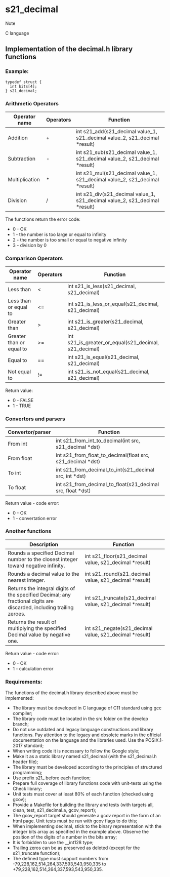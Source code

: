 # s21_decimal
> [!NOTE]
> C language
## Implementation of the decimal.h library functions

### Example:
```
typedef struct {
  int bits[4];
} s21_decimal;
```
### Arithmetic Operators
|	Operator name	|	Operators	|	Function	|
|------------|------------|------------|
|	Addition	|	+	|	int s21_add(s21_decimal value_1, s21_decimal value_2, s21_decimal *result)	|
|	Subtraction	|	-	|	int s21_sub(s21_decimal value_1, s21_decimal value_2, s21_decimal *result)	|
|	Multiplication	|	*	|	int s21_mul(s21_decimal value_1, s21_decimal value_2, s21_decimal *result)	|
|	Division	|	/	|	int s21_div(s21_decimal value_1, s21_decimal value_2, s21_decimal *result)	|

The functions return the error code:

* 0 - OK
* 1 - the number is too large or equal to infinity
* 2 - the number is too small or equal to negative infinity
* 3 - division by 0

### Comparison Operators					
|	Operator name	|	Operators	|	Function	|
|------------|------------|------------|
|	Less than	|	<	|	int s21_is_less(s21_decimal, s21_decimal)	|
|	Less than or equal to	|	<=	|	int s21_is_less_or_equal(s21_decimal, s21_decimal)	|
|	Greater than	|	>	|	int s21_is_greater(s21_decimal, s21_decimal)	|
|	Greater than or equal to	|	>=	|	int s21_is_greater_or_equal(s21_decimal, s21_decimal)	|
|	Equal to	|	==	|	int s21_is_equal(s21_decimal, s21_decimal)	|
|	Not equal to	|	!=	|	int s21_is_not_equal(s21_decimal, s21_decimal)	|

Return value:

* 0 - FALSE
* 1 - TRUE

### Convertors and parsers			
|	Convertor/parser	|	Function	|
|------------|------------|
|	From int	|	int s21_from_int_to_decimal(int src, s21_decimal *dst)	|
|	From float	|	int s21_from_float_to_decimal(float src, s21_decimal *dst)	|
|	To int	|	int s21_from_decimal_to_int(s21_decimal src, int *dst)	|
|	To float	|	int s21_from_decimal_to_float(s21_decimal src, float *dst)	|

Return value - code error:

* 0 - OK
* 1 - convertation error

### Another functions			
|	Description	|	Function	|
|------------|------------|
|	Rounds a specified Decimal number to the closest integer toward negative infinity.	|	int s21_floor(s21_decimal value, s21_decimal *result)	|
|	Rounds a decimal value to the nearest integer.	|	int s21_round(s21_decimal value, s21_decimal *result)	|
|	Returns the integral digits of the specified Decimal; any fractional digits are discarded, including trailing zeroes.	|	int s21_truncate(s21_decimal value, s21_decimal *result)	|
|	Returns the result of multiplying the specified Decimal value by negative one.	|	int s21_negate(s21_decimal value, s21_decimal *result)	|

Return value - code error:

* 0 - OK
* 1 - calculation error

### Requirements:
The functions of the decimal.h library described above must be implemented:

* The library must be developed in C language of C11 standard using gcc compiler;
* The library code must be located in the src folder on the develop branch;
* Do not use outdated and legacy language constructions and library functions. Pay attention to the legacy and obsolete marks in the official documentation on the language and the libraries used. Use the POSIX.1-2017 standard;
* When writing code it is necessary to follow the Google style;
* Make it as a static library named s21_decimal (with the s21_decimal.h header file);
* The library must be developed according to the principles of structured programming;
* Use prefix s21_ before each function;
* Prepare full coverage of library functions code with unit-tests using the Check library;
* Unit tests must cover at least 80% of each function (checked using gcov);
* Provide a Makefile for building the library and tests (with targets all, clean, test, s21_decimal.a, gcov_report);
* The gcov_report target should generate a gcov report in the form of an html page. Unit tests must be run with gcov flags to do this;
* When implementing decimal, stick to the binary representation with the integer bits array as specified in the example above. Observe the position of the digits of a number in the bits array;
* It is forbidden to use the __int128 type;
* Trailing zeros can be as preserved as deleted (except for the s21_truncate function);
* The defined type must support numbers from -79,228,162,514,264,337,593,543,950,335 to +79,228,162,514,264,337,593,543,950,335.
